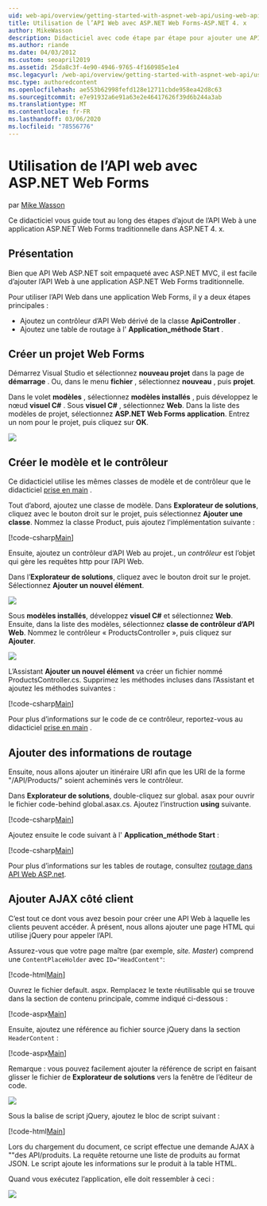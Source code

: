 ```yaml
---
uid: web-api/overview/getting-started-with-aspnet-web-api/using-web-api-with-aspnet-web-forms
title: Utilisation de l’API Web avec ASP.NET Web Forms-ASP.NET 4. x
author: MikeWasson
description: Didacticiel avec code étape par étape pour ajouter une API Web à une application ASP.NET Forms pour ASP.NET 4. x
ms.author: riande
ms.date: 04/03/2012
ms.custom: seoapril2019
ms.assetid: 25da8c3f-4e90-4946-9765-4f160985e1e4
msc.legacyurl: /web-api/overview/getting-started-with-aspnet-web-api/using-web-api-with-aspnet-web-forms
msc.type: authoredcontent
ms.openlocfilehash: ae553b62998fefd128e12711cbde958ea42d8c63
ms.sourcegitcommit: e7e91932a6e91a63e2e46417626f39d6b244a3ab
ms.translationtype: MT
ms.contentlocale: fr-FR
ms.lasthandoff: 03/06/2020
ms.locfileid: "78556776"
---
```

# <a name="using-web-api-with-aspnet-web-forms"></a>Utilisation de l’API web avec ASP.NET Web Forms

par [Mike Wasson](https://github.com/MikeWasson)

Ce didacticiel vous guide tout au long des étapes d’ajout de l’API Web à une application ASP.NET Web Forms traditionnelle dans ASP.NET 4. x. 

## <a name="overview"></a>Présentation

Bien que API Web ASP.NET soit empaqueté avec ASP.NET MVC, il est facile d’ajouter l’API Web à une application ASP.NET Web Forms traditionnelle.

Pour utiliser l’API Web dans une application Web Forms, il y a deux étapes principales :

- Ajoutez un contrôleur d’API Web dérivé de la classe **ApiController** .
- Ajoutez une table de routage à l' **Application\_méthode Start** .

## <a name="create-a-web-forms-project"></a>Créer un projet Web Forms

Démarrez Visual Studio et sélectionnez **nouveau projet** dans la page de **démarrage** . Ou, dans le menu **fichier** , sélectionnez **nouveau** , puis **projet**.

Dans le volet **modèles** , sélectionnez **modèles installés** , puis développez le nœud **visuel C#**  . Sous **visuel C#** , sélectionnez **Web**. Dans la liste des modèles de projet, sélectionnez **ASP.NET Web Forms application**. Entrez un nom pour le projet, puis cliquez sur **OK**.

![](using-web-api-with-aspnet-web-forms/_static/image1.png)

## <a name="create-the-model-and-controller"></a>Créer le modèle et le contrôleur

Ce didacticiel utilise les mêmes classes de modèle et de contrôleur que le didacticiel [prise en main](tutorial-your-first-web-api.md) .

Tout d’abord, ajoutez une classe de modèle. Dans **Explorateur de solutions**, cliquez avec le bouton droit sur le projet, puis sélectionnez **Ajouter une classe**. Nommez la classe Product, puis ajoutez l’implémentation suivante :

[!code-csharp[Main](using-web-api-with-aspnet-web-forms/samples/sample1.cs)]

Ensuite, ajoutez un contrôleur d’API Web au projet., un *contrôleur* est l’objet qui gère les requêtes http pour l’API Web.

Dans l’**Explorateur de solutions**, cliquez avec le bouton droit sur le projet. Sélectionnez **Ajouter un nouvel élément**.

![](using-web-api-with-aspnet-web-forms/_static/image2.png)

Sous **modèles installés**, développez **visuel C#**  et sélectionnez **Web**. Ensuite, dans la liste des modèles, sélectionnez **classe de contrôleur d’API Web**. Nommez le contrôleur « ProductsController », puis cliquez sur **Ajouter**.

![](using-web-api-with-aspnet-web-forms/_static/image3.png)

L’Assistant **Ajouter un nouvel élément** va créer un fichier nommé ProductsController.cs. Supprimez les méthodes incluses dans l’Assistant et ajoutez les méthodes suivantes :

[!code-csharp[Main](using-web-api-with-aspnet-web-forms/samples/sample2.cs)]

Pour plus d’informations sur le code de ce contrôleur, reportez-vous au didacticiel [prise en main](tutorial-your-first-web-api.md) .

## <a name="add-routing-information"></a>Ajouter des informations de routage

Ensuite, nous allons ajouter un itinéraire URI afin que les URI de la forme &quot;/API/Products/&quot; soient acheminés vers le contrôleur.

Dans **Explorateur de solutions**, double-cliquez sur global. asax pour ouvrir le fichier code-behind global.asax.cs. Ajoutez l’instruction **using** suivante.

[!code-csharp[Main](using-web-api-with-aspnet-web-forms/samples/sample3.cs)]

Ajoutez ensuite le code suivant à l' **Application\_méthode Start** :

[!code-csharp[Main](using-web-api-with-aspnet-web-forms/samples/sample4.cs)]

Pour plus d’informations sur les tables de routage, consultez [routage dans API Web ASP.net](../web-api-routing-and-actions/routing-in-aspnet-web-api.md).

## <a name="add-client-side-ajax"></a>Ajouter AJAX côté client

C’est tout ce dont vous avez besoin pour créer une API Web à laquelle les clients peuvent accéder. À présent, nous allons ajouter une page HTML qui utilise jQuery pour appeler l’API.

Assurez-vous que votre page maître (par exemple, *site. Master*) comprend une `ContentPlaceHolder` avec `ID="HeadContent"`:

[!code-html[Main](using-web-api-with-aspnet-web-forms/samples/sample8.html)]

Ouvrez le fichier default. aspx. Remplacez le texte réutilisable qui se trouve dans la section de contenu principale, comme indiqué ci-dessous :

[!code-aspx[Main](using-web-api-with-aspnet-web-forms/samples/sample5.aspx)]

Ensuite, ajoutez une référence au fichier source jQuery dans la section `HeaderContent` :

[!code-aspx[Main](using-web-api-with-aspnet-web-forms/samples/sample6.aspx?highlight=2)]

Remarque : vous pouvez facilement ajouter la référence de script en faisant glisser le fichier de **Explorateur de solutions** vers la fenêtre de l’éditeur de code.

![](using-web-api-with-aspnet-web-forms/_static/image4.png)

Sous la balise de script jQuery, ajoutez le bloc de script suivant :

[!code-html[Main](using-web-api-with-aspnet-web-forms/samples/sample7.html)]

Lors du chargement du document, ce script effectue une demande AJAX à &quot;&quot;des API/produits. La requête retourne une liste de produits au format JSON. Le script ajoute les informations sur le produit à la table HTML.

Quand vous exécutez l’application, elle doit ressembler à ceci :

![](using-web-api-with-aspnet-web-forms/_static/image5.png)

